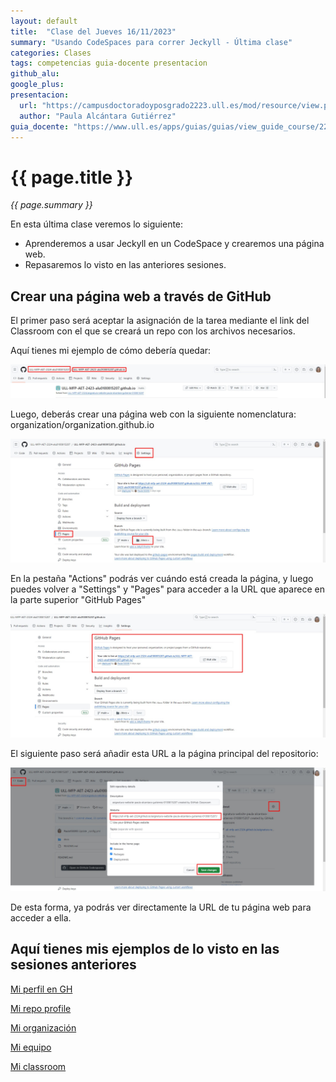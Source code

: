 ```yaml
---
layout: default
title:  "Clase del Jueves 16/11/2023"
summary: "Usando CodeSpaces para correr Jeckyll - Última clase"
categories: Clases
tags: competencias guia-docente presentacion
github_alu: 
google_plus: 
presentacion: 
  url: "https://campusdoctoradoyposgrado2223.ull.es/mod/resource/view.php?id=843"
  author: "Paula Alcántara Gutiérrez"
guia_docente: "https://www.ull.es/apps/guias/guias/view_guide_course/2223/125771143"
---
```


# {{ page.title }}

*{{ page.summary }}*

En esta última clase veremos lo siguiente: 

- Aprenderemos a usar Jeckyll en un CodeSpace y crearemos una página web.
- Repasaremos lo visto en las anteriores sesiones.

## Crear una página web a través de GitHub

El primer paso será aceptar la asignación de la tarea mediante el link del Classroom con el que se creará un repo con los archivos necesarios.

Aquí tienes mi ejemplo de cómo debería quedar:

![Creación de repo](docs/assets/images/creacion-de-repo.jpg)

Luego, deberás crear una página web con la siguiente nomenclatura: organization/organization.github.io 

![](docs/assets/images/creacion-de-pagina.jpg)

En la pestaña "Actions" podrás ver cuándo está creada la página, y luego puedes volver a "Settings" y "Pages" para acceder a la URL que aparece en la parte superior "GitHub Pages"

![](docs/assets/images/github-pages.jpg)

El siguiente paso será añadir esta URL a la página principal del repositorio:

![](docs/assets/images/url.jpg)

De esta forma, ya podrás ver directamente la URL de tu página web para acceder a ella.

## Aquí tienes mis ejemplos de lo visto en las sesiones anteriores 

[Mi perfil en GH](https://github.com/Paula150395)

[Mi repo profile](https://github.com/Paula150395/Paula150395)

[Mi organización](https://github.com/ULL-MFP-AET-2324-alu0100815207)

[Mi equipo](https://github.com/ULL-MFP-AET-2324/equipos-eq-cristian-oscar-paula)

[Mi classroom](https://classroom.github.com/classrooms/149107114-ull-mfp-aet-2324-alu0100815207)


